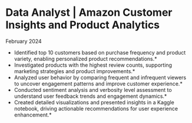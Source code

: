 # Data Analyst | Amazon Customer Insights and Product Analytics
February 2024

* Identified top 10 customers based on purchase frequency and product variety, enabling personalized product recommendations.*	
* Investigated products with the highest review counts, supporting marketing strategies and product improvements.*
* Analyzed user behavior by comparing frequent and infrequent viewers to uncover engagement patterns and improve customer experience.*
* Conducted sentiment analysis and verbosity level assessment to understand user feedback trends and engagement dynamics.*
* Created detailed visualizations and presented insights in a Kaggle notebook, driving actionable recommendations for user experience enhancement.*
